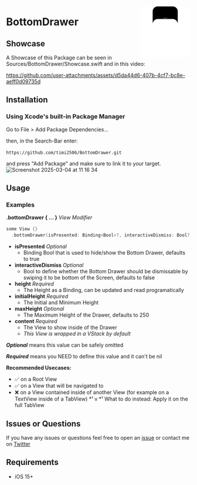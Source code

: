 
<p align="right">
  <img align="right" height="140" src="https://github.com/timi2506/RAW-files-i-need-for-stuff/blob/main/BottomSheetIcon.png?raw=true" alt="BottomDrawer" style="float: right; border-radius: 10px;"/>
</p>

<h1 align="left">BottomDrawer</h1>

## Showcase
A Showcase of this Package can be seen in Sources/BottomDrawer/Showcase.swift and in this video:



https://github.com/user-attachments/assets/d5da44d6-407b-4cf7-bc8e-aeff0d09735d


## Installation
### Using Xcode's built-in Package Manager 
Go to File > Add Package Dependencies...

then, in the Search-Bar enter: 

```https://github.com/timi2506/BottomDrawer.git``` 

and press "Add Package" and make sure to link it to your target.
<img width="362" alt="Screenshot 2025-03-04 at 11 16 34" src="https://github.com/user-attachments/assets/8b3672b9-9345-4d6b-9b0d-26d03bd189c7" />

## Usage
### Examples
**.bottomDrawer { ... }** *View Modifier*
```swift
some View {}
  .bottomDrawer(isPresented: Binding<Bool>?, interactiveDismiss: Bool?, height: Binding<CGFloat>, initialHeight: CGFloat, maxHeight: CGFloat?, content: () -> _)
```
- **isPresented** *Optional*
  - Binding Bool that is used to hide/show the Bottom Drawer, defaults to true
- **interactiveDismiss** *Optional*
  - Bool to define whether the Bottom Drawer should be dismissable by swiping it to be bottom of the Screen, defaults to false
- **height** *Required*
  - The Height as a Binding, can be updated and read programatically
- **initialHeight** *Required*
  - The Initial and Minimum Height
- **maxHeight** *Optional*
  - The Maximum Height of the Drawer, defaults to 250
- **content** *Required*
  - The View to show inside of the Drawer
  - *This View is wrapped in a VStack by default*
 
***Optional*** means this value can be safely omitted 

***Required*** means you NEED to define this value and it can't be nil

**Recommended Usecases:**
- ✅ on a Root View
- ✅ on a View that will be navigated to
- ❌ on a View contained inside of another View (for example on a TextView inside of a TabView) *¹
v
*¹ What to do instead: Apply it on the full TabView
  
## Issues or Questions

If you have any issues or questions feel free to open an [issue](https://github.com/timi2506/BottomDrawer/issues/new/choose) or contact me on [Twitter](https://x.com/timi2506)

## Requirements
- iOS 15+
